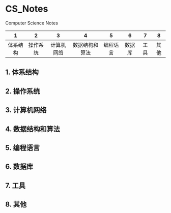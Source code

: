 # CS_Notes

Computer Science Notes

|    1     |    2     |     3      |       4        |    5     |   6    |  7   |  8   |
| :------: | :------: | :--------: | :------------: | :------: | :----: | :--: | :--: |
| 体系结构 | 操作系统 | 计算机网络 | 数据结构和算法 | 编程语言 | 数据库 | 工具 | 其他 |

## 1. 体系结构



## 2. 操作系统



## 3. 计算机网络



## 4. 数据结构和算法



## 5. 编程语言



## 6. 数据库



## 7. 工具



## 8. 其他